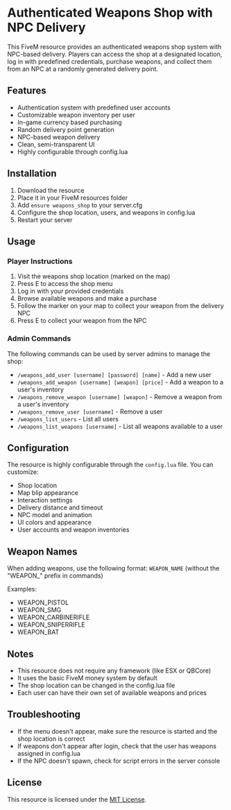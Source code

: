 # Authenticated Weapons Shop with NPC Delivery

This FiveM resource provides an authenticated weapons shop system with NPC-based delivery. Players can access the shop at a designated location, log in with predefined credentials, purchase weapons, and collect them from an NPC at a randomly generated delivery point.

## Features

- Authentication system with predefined user accounts
- Customizable weapon inventory per user
- In-game currency based purchasing
- Random delivery point generation
- NPC-based weapon delivery
- Clean, semi-transparent UI
- Highly configurable through config.lua

## Installation

1. Download the resource
2. Place it in your FiveM resources folder
3. Add `ensure weapons_shop` to your server.cfg
4. Configure the shop location, users, and weapons in config.lua
5. Restart your server

## Usage

### Player Instructions
1. Visit the weapons shop location (marked on the map)
2. Press E to access the shop menu
3. Log in with your provided credentials
4. Browse available weapons and make a purchase
5. Follow the marker on your map to collect your weapon from the delivery NPC
6. Press E to collect your weapon from the NPC

### Admin Commands
The following commands can be used by server admins to manage the shop:

- `/weapons_add_user [username] [password] [name]` - Add a new user
- `/weapons_add_weapon [username] [weapon] [price]` - Add a weapon to a user's inventory
- `/weapons_remove_weapon [username] [weapon]` - Remove a weapon from a user's inventory
- `/weapons_remove_user [username]` - Remove a user
- `/weapons_list_users` - List all users
- `/weapons_list_weapons [username]` - List all weapons available to a user

## Configuration

The resource is highly configurable through the `config.lua` file. You can customize:

- Shop location
- Map blip appearance
- Interaction settings
- Delivery distance and timeout
- NPC model and animation
- UI colors and appearance
- User accounts and weapon inventories

## Weapon Names

When adding weapons, use the following format: `WEAPON_NAME` (without the "WEAPON_" prefix in commands)

Examples:
- WEAPON_PISTOL
- WEAPON_SMG
- WEAPON_CARBINERIFLE
- WEAPON_SNIPERRIFLE
- WEAPON_BAT

## Notes

- This resource does not require any framework (like ESX or QBCore)
- It uses the basic FiveM money system by default
- The shop location can be changed in the config.lua file
- Each user can have their own set of available weapons and prices

## Troubleshooting

- If the menu doesn't appear, make sure the resource is started and the shop location is correct
- If weapons don't appear after login, check that the user has weapons assigned in config.lua
- If the NPC doesn't spawn, check for script errors in the server console

## License

This resource is licensed under the [MIT License](https://opensource.org/licenses/MIT).
